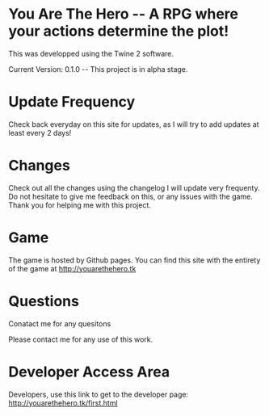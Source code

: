 # You Are The Hero --  A RPG where your actions determine the plot!

This was developped using the Twine 2 software.

Current Version: 0.1.0 -- This project is in alpha stage.

# Update Frequency
Check back everyday on this site for updates, as I will try to add updates at least every 2 days!

# Changes

Check out all the changes using the changelog I will update very frequenty.
Do not hesitate to give me feedback on this, or any issues with the game. Thank you for helping me with this project.
 
# Game

The game is hosted by Github pages. You can find this site with the entirety of the game at http://youarethehero.tk
 
# Questions
 
 Conatact me for any quesitons
 
 Please contact me for any use of this work.
 
# Developer Access Area

Developers, use this link to get to the developer page: http://youarethehero.tk/first.html
 
 

